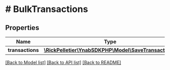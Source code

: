 # # BulkTransactions

## Properties

Name | Type | Description | Notes
------------ | ------------- | ------------- | -------------
**transactions** | [**\RickPelletier\YnabSDKPHP\Model\SaveTransaction[]**](SaveTransaction.md) |  |

[[Back to Model list]](../../README.md#models) [[Back to API list]](../../README.md#endpoints) [[Back to README]](../../README.md)
